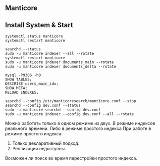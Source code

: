 ## Manticore

## Install System & Start

```text
systemctl status manticore
systemctl restart manticore

searchd --status
sudo -u manticore indexer --all --rotate
systemctl restart manticore
sudo -u manticore indexer documents_main --rotate
sudo -u manticore indexer documents_delta --rotate

mysql -P9306 -h0
SHOW TABLES;
DESCRIBE users_main_idx;
SHOW META;
RELOAD INDEXES;

searchd --config /etc/manticoresearch/manticore.conf --stop
searchd --config dev.conf --status
sudo -u manticore searchd --config dev.conf
sudo -u manticore indexer --config dev.conf --all --rotate
```

Можно работать только в одном режиме из двух.
В режиме индексов реального времени.
Либо в режиме простого индекса
При работе в режиме простого индекса.

1) Только декларативный подход.
2) Репликации недоступны.

Возможен ли поиск во время перестройки простого индекса.